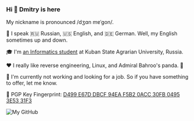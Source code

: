 ### Hi 👋 Dmitry is here

My nickname is pronounced /dʒɑn mɐˈɡon/.

💬 I speak 🇷🇺 Russian, 🇺🇸 English, and 🇩🇪 German. Well, my English sometimes up and down.

🎓 I'm [an Informatics student](https://kubsau.ru/education/portfolio/students/20b48ee3-b072-4438-b9b0-fd468d075fb2/) at Kuban State Agrarian University, Russia.

❤️ I really like reverse engineering, Linux, and Admiral Bahroo's panda. 🐼

🔭 I'm currently not working and looking for a job. So if you have something to offer, let me know.

🔑 PGP Key Fingerprint: [D499 E67D DBCF 94EA F5B2 0ACC 30FB 0495 3E53 31F3](D499E67DDBCF94EAF5B20ACC30FB04953E5331F3.asc)

<!--
**JonMagon/JonMagon** is a ✨ _special_ ✨ repository because its `README.md` (this file) appears on your GitHub profile.

Here are some ideas to get you started:

- 🔭 I’m currently working on ...
- 🌱 I’m currently learning ...
- 👯 I’m looking to collaborate on ...
- 🤔 I’m looking for help with ...
- 💬 Ask me about ...
- 📫 How to reach me: ...
- 😄 Pronouns: ...
- ⚡ Fun fact: ...
-->

![My GitHub](https://github-readme-stats.vercel.app/api?username=JonMagon&count_private=true&show_icons=true&include_all_commits=true)
